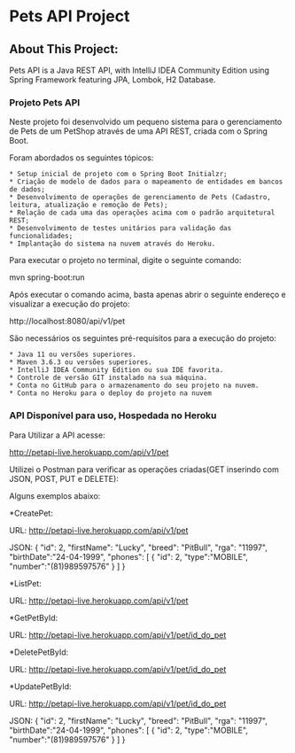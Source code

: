 
# Pets API Project

## About This Project:

Pets API is a Java REST API, with IntelliJ IDEA Community Edition using Spring Framework featuring JPA, Lombok, H2 Database. 

### Projeto Pets API

Neste projeto foi desenvolvido um pequeno sistema para o gerenciamento de Pets de um PetShop através de uma API REST, criada com o Spring Boot.

Foram abordados os seguintes tópicos:

    * Setup inicial de projeto com o Spring Boot Initialzr;
    * Criação de modelo de dados para o mapeamento de entidades em bancos de dados;
    * Desenvolvimento de operações de gerenciamento de Pets (Cadastro, leitura, atualização e remoção de Pets);
    * Relação de cada uma das operações acima com o padrão arquitetural REST;
    * Desenvolvimento de testes unitários para validação das funcionalidades;
    * Implantação do sistema na nuvem através do Heroku.

Para executar o projeto no terminal, digite o seguinte comando:

mvn spring-boot:run

Após executar o comando acima, basta apenas abrir o seguinte endereço e visualizar a execução do projeto:

http://localhost:8080/api/v1/pet

São necessários os seguintes pré-requisitos para a execução do projeto:

    * Java 11 ou versões superiores.
    * Maven 3.6.3 ou versões superiores.
    * IntelliJ IDEA Community Edition ou sua IDE favorita.
    * Controle de versão GIT instalado na sua máquina.
    * Conta no GitHub para o armazenamento do seu projeto na nuvem.
    * Conta no Heroku para o deploy do projeto na nuvem

### API Disponível para uso, Hospedada no Heroku

Para Utilizar a API acesse:

http://petapi-live.herokuapp.com/api/v1/pet

Utilizei o Postman para verificar as operações criadas(GET inserindo com JSON, POST, PUT e DELETE):

Alguns exemplos abaixo:

*CreatePet:

URL:
http://petapi-live.herokuapp.com/api/v1/pet

JSON:
{
"id": 2,
"firstName": "Lucky",
"breed": "PitBull",
"rga": "11997",
"birthDate":"24-04-1999",
"phones": [
{
"id": 2,
"type":"MOBILE",
"number":"(81)989597576"
}
]
}

*ListPet:

URL:
http://petapi-live.herokuapp.com/api/v1/pet

*GetPetById:

URL:
http://petapi-live.herokuapp.com/api/v1/pet/id_do_pet

*DeletePetById:

URL:
http://petapi-live.herokuapp.com/api/v1/pet/id_do_pet

*UpdatePetById:

URL:
http://petapi-live.herokuapp.com/api/v1/pet/id_do_pet

JSON:
{
"id": 2,
"firstName": "Lucky",
"breed": "PitBull",
"rga": "11997",
"birthDate":"24-04-1999",
"phones": [
{
"id": 2,
"type":"MOBILE",
"number":"(81)989597576"
}
]
}







